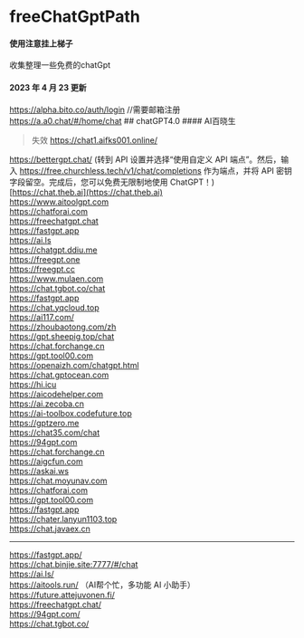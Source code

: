 # freeChatGptPath<br />
#### 使用注意挂上梯子
收集整理一些免费的chatGpt <br />
#### 2023 年 4 月 23 更新<br />
https://alpha.bito.co/auth/login //需要邮箱注册
https://a.a0.chat/#/home/chat ## chatGPT4.0 #### AI百晓生<br />

>失效 https://chat1.aifks001.online/ <br />


https://bettergpt.chat/  (转到 API 设置并选择“使用自定义 API 端点”。然后，输入 https://free.churchless.tech/v1/chat/completions 作为端点，并将 API 密钥字段留空。完成后，您可以免费无限制地使用 ChatGPT！)<br />
[https://chat.theb.ai](https://chat.theb.ai)<br />
https://www.aitoolgpt.com<br />
https://chatforai.com<br />
https://freechatgpt.chat<br />
https://fastgpt.app<br />
https://ai.ls<br />
https://chatgpt.ddiu.me<br />
https://freegpt.one<br />
https://freegpt.cc<br />
https://www.mulaen.com<br />
https://chat.tgbot.co/chat<br />
https://fastgpt.app<br />
https://chat.yqcloud.top<br />
https://ai117.com/<br />
https://zhoubaotong.com/zh<br />
https://gpt.sheepig.top/chat<br />
https://chat.forchange.cn<br />
https://gpt.tool00.com<br />
https://openaizh.com/chatgpt.html<br />
https://chat.gptocean.com<br />
https://hi.icu<br />
https://aicodehelper.com<br />
https://ai.zecoba.cn<br />
https://ai-toolbox.codefuture.top<br />
https://gptzero.me<br />
https://chat35.com/chat<br />
https://94gpt.com<br />
https://chat.forchange.cn<br />
https://aigcfun.com<br />
https://askai.ws<br />
https://chat.moyunav.com<br />
https://chatforai.com<br />
https://gpt.tool00.com<br />
https://fastgpt.app<br />
https://chater.lanyun1103.top<br />
https://chat.javaex.cn<br />
*****
https://fastgpt.app/<br />
https://chat.binjie.site:7777/#/chat<br />
https://ai.ls/<br />
https://aitools.run/ （AI帮个忙，多功能 AI 小助手）<br />
https://future.attejuvonen.fi/<br />
https://freechatgpt.chat/<br />
https://94gpt.com/<br />
https://chat.tgbot.co/<br />
